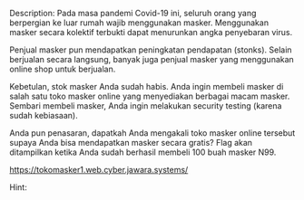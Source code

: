 Description:
Pada masa pandemi Covid-19 ini, seluruh orang yang berpergian ke luar rumah wajib menggunakan masker. Menggunakan masker secara kolektif terbukti dapat menurunkan angka penyebaran virus.

Penjual masker pun mendapatkan peningkatan pendapatan (stonks). Selain berjualan secara langsung, banyak juga penjual masker yang menggunakan online shop untuk berjualan.

Kebetulan, stok masker Anda sudah habis. Anda ingin membeli masker di salah satu toko masker online yang menyediakan berbagai macam masker. Sembari membeli masker, Anda ingin melakukan security testing (karena sudah kebiasaan).

Anda pun penasaran, dapatkah Anda mengakali toko masker online tersebut supaya Anda bisa mendapatkan masker secara gratis? Flag akan ditampilkan ketika Anda sudah berhasil membeli 100 buah masker N99.

https://tokomasker1.web.cyber.jawara.systems/

Hint:

